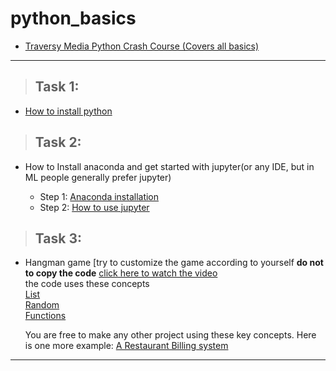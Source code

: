 # python_basics

- [Traversy Media Python Crash Course (Covers all basics)](https://www.youtube.com/watch?v=JJmcL1N2KQs&t=101s)

---

> ## Task 1:
- [How to install python](https://www.youtube.com/watch?v=wp15jyylSEQ)

> ## Task 2:
- How to Install anaconda and get started with jupyter(or any IDE, but in ML people generally prefer jupyter)

  * Step 1: [Anaconda installation](https://www.anaconda.com/products/individual) 
  * Step 2: [How to use jupyter](https://www.youtube.com/watch?v=-MyjG00la2k)

>  ## Task 3: 
- Hangman game [try to customize the game according to yourself **do not to copy the code** 
[click here to watch the video](https://www.youtube.com/watch?v=PpoBVCagFo4])\
the code uses these concepts \
[List](https://www.youtube.com/watch?v=ohCDWZgNIU0)\
[Random](https://www.youtube.com/watch?v=JloQCKZZFc0)\
[Functions](https://www.youtube.com/watch?v=BVfCWuca9nw)

  You are free to make any other project using these key concepts. Here is one more example: [A Restaurant Billing system](https://github.com/HarshKapadia2/Restaurant-Billing-Python)

---
